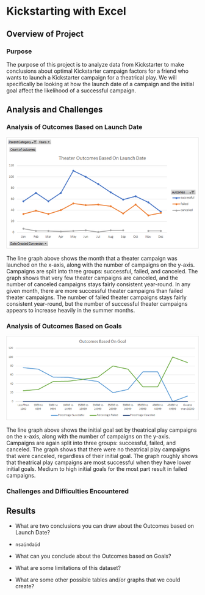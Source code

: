 # Kickstarting with Excel

## Overview of Project

### Purpose

The purpose of this project is to analyze data from Kickstarter to make conclusions about optimal Kickstarter campaign factors for a friend who wants to launch a Kickstarter campaign for a theatrical play. We will specifically be looking at how the launch date of a campaign and the initial goal affect the likelihood of a successful campaign.

## Analysis and Challenges

### Analysis of Outcomes Based on Launch Date

![Theater_Outcomes_vs_Launch.png](resources/Theater_Outcomes_vs_Launch.png)

The line graph above shows the month that a theater campaign was launched on the x-axis, along with the number of campaigns on the y-axis. Campaigns are split into three groups: successful, failed, and canceled. The graph shows that very few theater campaigns are canceled, and the number of canceled campaigns stays fairly consistent year-round. In any given month, there are more successful theater campaigns than failed theater campaigns. The number of failed theater campaigns stays fairly consistent year-round, but the number of successful theater campaigns appears to increase heavily in the summer months.

### Analysis of Outcomes Based on Goals

![Outcomes_vs_Goals.png](resources/Outcomes_vs_Goals.png)

The line graph above shows the initial goal set by theatrical play campaigns on the x-axis, along with the number of campaigns on the y-axis. Campaigns are again split into three groups: successful, failed, and canceled. The graph shows that there were no theatrical play campaigns that were canceled, regardless of their initial goal. The graph roughly shows that theatrical play campaigns are most successful when they have lower initial goals. Medium to high initial goals for the most part result in failed campaigns.

### Challenges and Difficulties Encountered

## Results

- What are two conclusions you can draw about the Outcomes based on Launch Date?
-     nsaindaid

- What can you conclude about the Outcomes based on Goals?

- What are some limitations of this dataset?

- What are some other possible tables and/or graphs that we could create?

